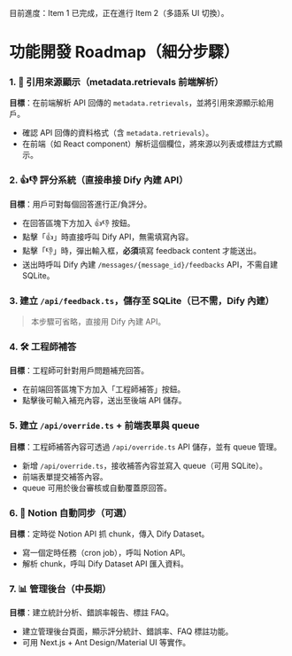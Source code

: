 目前進度：Item 1 已完成，正在進行 Item 2（多語系 UI 切換）。



# 功能開發 Roadmap（細分步驟）

### 1. 📌 引用來源顯示（metadata.retrievals 前端解析）
**目標**：在前端解析 API 回傳的 `metadata.retrievals`，並將引用來源顯示給用戶。
- 確認 API 回傳的資料格式（含 `metadata.retrievals`）。
- 在前端（如 React component）解析這個欄位，將來源以列表或標註方式顯示。

### 2. 👍👎 評分系統（直接串接 Dify 內建 API）
**目標**：用戶可對每個回答進行正/負評分。
- 在回答區塊下方加入 👍👎 按鈕。
- 點擊「👍」時直接呼叫 Dify API，無需填寫內容。
- 點擊「👎」時，彈出輸入框，**必須**填寫 feedback content 才能送出。
- 送出時呼叫 Dify 內建 `/messages/{message_id}/feedbacks` API，不需自建 SQLite。

### 3. 建立 `/api/feedback.ts`，儲存至 SQLite（已不需，Dify 內建）
> 本步驟可省略，直接用 Dify 內建 API。

### 4. 🛠 工程師補答
**目標**：工程師可針對用戶問題補充回答。
- 在前端回答區塊下方加入「工程師補答」按鈕。
- 點擊後可輸入補充內容，送出至後端 API 儲存。

### 5. 建立 `/api/override.ts` + 前端表單與 queue
**目標**：工程師補答內容可透過 `/api/override.ts` API 儲存，並有 queue 管理。
- 新增 `/api/override.ts`，接收補答內容並寫入 queue（可用 SQLite）。
- 前端表單提交補答內容。
- queue 可用於後台審核或自動覆蓋原回答。

### 6. 🔄 Notion 自動同步（可選）
**目標**：定時從 Notion API 抓 chunk，傳入 Dify Dataset。
- 寫一個定時任務（cron job），呼叫 Notion API。
- 解析 chunk，呼叫 Dify Dataset API 匯入資料。

### 7. 📊 管理後台（中長期）
**目標**：建立統計分析、錯誤率報告、標註 FAQ。
- 建立管理後台頁面，顯示評分統計、錯誤率、FAQ 標註功能。
- 可用 Next.js + Ant Design/Material UI 等實作。
